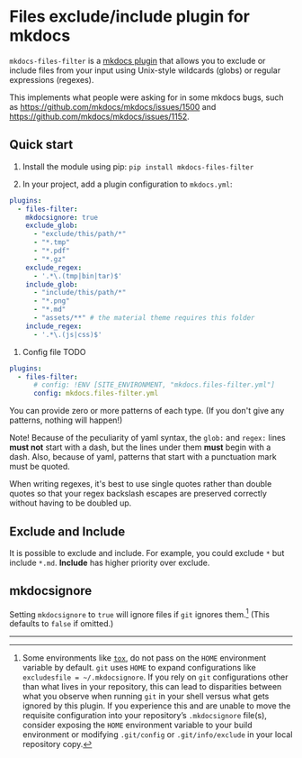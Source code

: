 # Files exclude/include plugin for mkdocs

`mkdocs-files-filter` is a [mkdocs plugin](http://www.mkdocs.org/user-guide/plugins/) that allows you to exclude or include files from your input using Unix-style wildcards (globs) or regular expressions (regexes).

This implements what people were asking for in some mkdocs bugs, such as <https://github.com/mkdocs/mkdocs/issues/1500> and <https://github.com/mkdocs/mkdocs/issues/1152>.

## Quick start

1. Install the module using pip: `pip install mkdocs-files-filter`

1. In your project, add a plugin configuration to `mkdocs.yml`:

  ```yaml
  plugins:
    - files-filter:
      mkdocsignore: true
      exclude_glob:
        - "exclude/this/path/*"
        - "*.tmp"
        - "*.pdf"
        - "*.gz"
      exclude_regex:
        - '.*\.(tmp|bin|tar)$'
      include_glob:
        - "include/this/path/*"
        - "*.png"
        - "*.md"
        - "assets/**" # the material theme requires this folder
      include_regex:
        - '.*\.(js|css)$'
  ```

1. Config file TODO

  ```yaml
  plugins:
    - files-filter:
        # config: !ENV [SITE_ENVIRONMENT, "mkdocs.files-filter.yml"]
        config: mkdocs.files-filter.yml
  ```

You can provide zero or more patterns of each type. (If you don't give any patterns, nothing will happen!)

Note! Because of the peculiarity of yaml syntax, the `glob:` and `regex:` lines **must not** start with a dash, but the lines under them **must** begin with a dash.
Also, because of yaml, patterns that start with a punctuation mark must be quoted.

When writing regexes, it's best to use single quotes rather than double quotes so that your regex backslash escapes are preserved correctly without having to be doubled up.

## Exclude and Include

It is possible to exclude and include. For example, you could exclude `*` but include `*.md`.
**Include** has higher priority over exclude.

## mkdocsignore

Setting `mkdocsignore` to `true` will ignore files if `git` ignores them.[^1] (This defaults to `false` if omitted.)

---

[^1]: Some environments like [`tox`](https://tox.readthedocs.io/), do not pass on the `HOME` environment variable by default. `git` uses `HOME` to expand configurations like `excludesfile = ~/.mkdocsignore`. If you rely on `git` configurations other than what lives in your repository, this can lead to disparities between what you observe when running `git` in your shell versus what gets ignored by this plugin. If you experience this and are unable to move the requisite configuration into your repository’s `.mkdocsignore` file(s), consider exposing the `HOME` environment variable to your build environment or modifying `.git/config` or `.git/info/exclude` in your local repository copy.
